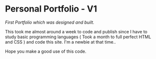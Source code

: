 # Personal Portfolio - V1

*First Portfolio which was designed and built.*

This took me almost around a week to code and publish since I have to study basic programming languages ( Took a month to full perfect HTML and CSS ) and code this site.
I'm a newbie at that time..

Hope you make a good use of this code.
